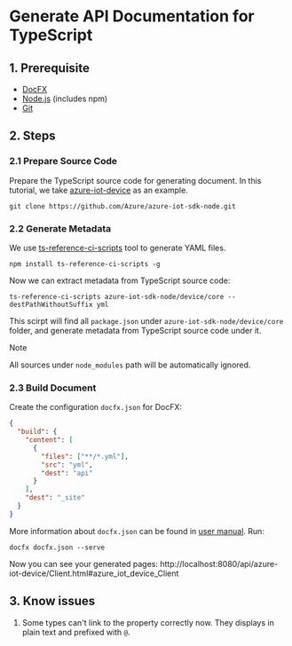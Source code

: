 # Generate API Documentation for TypeScript

## 1. Prerequisite

* [DocFX](https://dotnet.github.io/docfx/tutorial/docfx_getting_started.html#2-use-docfx-as-a-command-line-tool)
* [Node.js](https://nodejs.org/en/download/) (includes npm)
* [Git](https://git-scm.com/)

## 2. Steps

### 2.1 Prepare Source Code
Prepare the TypeScript source code for generating document. In this tutorial, we take [azure-iot-device](https://github.com/Azure/azure-iot-sdk-node/tree/master/device/core) as an example.
```
git clone https://github.com/Azure/azure-iot-sdk-node.git
```


### 2.2 Generate Metadata
We use [ts-reference-ci-scripts](https://www.npmjs.com/package/ts-reference-ci-scripts) tool to generate YAML files.
```
npm install ts-reference-ci-scripts -g
```

Now we can extract metadata from TypeScript source code:
```
ts-reference-ci-scripts azure-iot-sdk-node/device/core --destPathWithoutSuffix yml
```
This scirpt will find all `package.json` under `azure-iot-sdk-node/device/core` folder, and generate metadata from TypeScript source code under it.

> [!NOTE]
>
> All sources under `node_modules` path will be automatically ignored.

### 2.3 Build Document
Create the configuration `docfx.json` for DocFX:
```json
{
  "build": {
    "content": [
      {
        "files": ["**/*.yml"],
        "src": "yml",
        "dest": "api"
      }
    ],
    "dest": "_site"
  }
}
```

More information about `docfx.json` can be found in [user manual](https://dotnet.github.io/docfx/tutorial/docfx.exe_user_manual.html). Run:
```
docfx docfx.json --serve
```
Now you can see your generated pages: http://localhost:8080/api/azure-iot-device/Client.html#azure_iot_device_Client

## 3. Know issues
1. Some types can't link to the property correctly now. They displays in plain text and prefixed with `@`. 